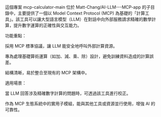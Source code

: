 這個專案 mcp-calculator-main 位於 Matt-Chang/AI-LLM---MCP-app 的子目錄中，主要提供了一個以 Model Context Protocol (MCP) 為基礎的「計算工具」。該工具可以讓大型語言模型（LLM）在對話中向外部服務請求精確的數學計算，提升數字運算的正確性與交互能力。

功能重點：

採用 MCP 標準協議，讓 LLM 能安全地呼叫外部計算資源。

專為處理基礎算術運算（如加、減、乘、除）設計，避免訓練資料造成的計算誤差。

結構清晰，易於整合至現有的 MCP 架構中。

適用場景：

當 LLM 回答涉及精確數字計算的問題時，可透過該工具進行校正。

作為 MCP 生態系統中的實用子模組，能與其他工具或資源並行使用，增強 AI 的可靠性。
